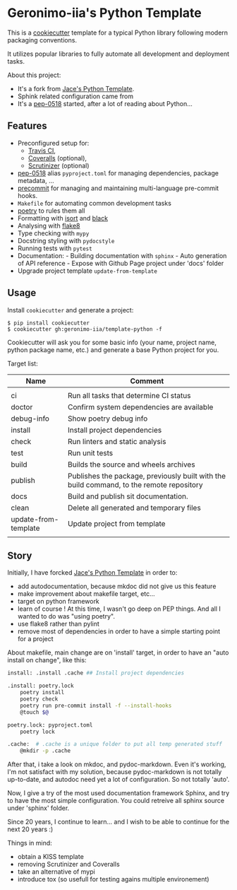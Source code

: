 # Geronimo-iia's Python Template

This is a [cookiecutter](https://github.com/cookiecutter/cookiecutter) template for a typical Python library following modern packaging conventions.

It utilizes popular libraries to fully automate all development and deployment tasks.

About this project:
* It's a fork from [Jace's Python Template](https://github.com/jacebrowning/template-python).
* Sphink related configuration came from [](https://medium.com/georgian-impact-blog/python-tooling-makes-a-project-tick-181d567eea44)
* It's a [pep-0518](https://www.python.org/dev/peps/pep-0518/) started, after a lot of reading about Python...



## Features

* Preconfigured setup for:
  * [Travis CI](https://travis-ci.org/),
  * [Coveralls](https://coveralls.io/) (optional),
  * [Scrutinizer](https://scrutinizer-ci.com/) (optional)
* [pep-0518](https://www.python.org/dev/peps/pep-0518/) alias `pyproject.toml` for managing dependencies, package metadata, ...
* [precommit](https://pre-commit.com/) for managing and maintaining multi-language pre-commit hooks.
* `Makefile` for automating common development tasks
* [poetry](https://python-poetry.org/) to rules them all
* Formatting with [isort]() and [black]()
* Analysing with [flake8]()
* Type checking with `mypy`
* Docstring styling with `pydocstyle`
* Running tests with `pytest`
* Documentation:
      - Building documentation with `sphinx`
      - Auto generation of API reference
      - Expose with Github Page project under 'docs' folder
* Upgrade project template `update-from-template`


## Usage

Install `cookiecutter` and generate a project:

```
$ pip install cookiecutter
$ cookiecutter gh:geronimo-iia/template-python -f
```

Cookiecutter will ask you for some basic info (your name, project name, python package name, etc.) and generate a base Python project for you.

Target list:

| Name | Comment |
| ---- | ------- |
|      |         |
| ci                             | Run all tasks that determine CI status |
| doctor                         | Confirm system dependencies are available |
| debug-info                     | Show poetry debug info |
| install                        | Install project dependencies |
| check                          | Run linters and static analysis |
| test                           | Run unit tests |
| build                          | Builds the source and wheels archives |
| publish                        | Publishes the package, previously built with the build command, to the remote repository |
| docs                           | Build and publish sit documentation. |
| clean                          | Delete all generated and temporary files |
| update-from-template           | Update project from template |
|      |         |

## Story

Initially, I have forcked [Jace's Python Template](https://github.com/jacebrowning/template-python) in order to:
- add autodocumentation, because mkdoc did not give us this feature
- make improvement about makefile target, etc...
- target on python framework
- learn of course ! At this time, I wasn't go deep on PEP things. And all I wanted to do was "using poetry".
- use flake8 rather than pylint
- remove most of dependencies in order to have a simple starting point for a project

About makefile, main change are on 'install' target, in order to have an "auto install on change", like this:

```bash
install: .install .cache ## Install project dependencies

.install: poetry.lock
	poetry install
	poetry check
	poetry run pre-commit install -f --install-hooks
	@touch $@

poetry.lock: pyproject.toml
	poetry lock

.cache:  # .cache is a unique folder to put all temp generated stuff
	@mkdir -p .cache

```

After that, i take a look on mkdoc, and pydoc-markdown.
Even it's working, I'm not satisfact with my solution, because pydoc-markdown is not totally up-to-date,
and autodoc need yet a lot of configuration. So not totally 'auto'.

Now, I give a try of the most used documentation framework Sphinx, and try to have the most simple configuration.
You could retreive all sphinx source under 'sphinx' folder.

Since 20 years, I continue to learn... and I wish to be able to continue for the next 20 years :)

Things in mind:

- obtain a KISS template
- removing Scrutinizer and Coveralls
- take an alternative of mypi
- introduce tox (so usefull for testing agains multiple environement)
